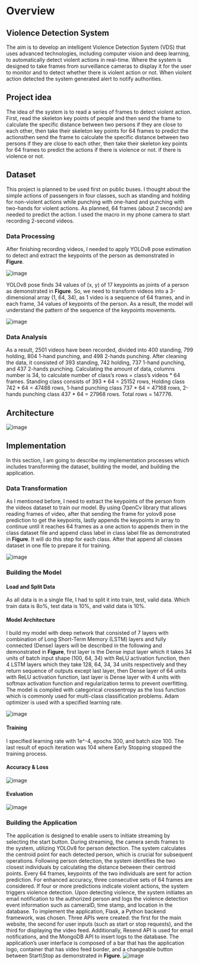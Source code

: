 # Overview
## Violence Detection System 
The aim is to develop an intelligent Violence Detection System (VDS) that uses advanced technologies, including computer vision and deep learning, to automatically detect violent actions in real-time. Where the system is designed to take frames from surveillance cameras to display it for the user to monitor and to detect whether there is violent action or not. When violent action detected the system generated alert to notify authorities.

## Project idea 
The idea of the system is to read a series of frames to detect violent action. First, read the skeleton key points of people and then send the frame to calculate the specific distance between two persons if they are close to each other, then take their skeleton key points for 64 frames to predict the actionsthen send the frame to calculate the specific distance between two persons if they are close to each other, then take their skeleton key points for 64 frames to predict the actions if there is violence or not. if there is violence or not.

## Dataset
This project is planned to be used first on public buses. I thought about the simple actions of passengers in four classes, such as standing and holding for non-violent actions while punching with one-hand and punching with two-hands for violent actions. As planned, 64 frames (about 2 seconds) are needed to predict the action. I used the macro in my phone camera to start recording 2-second videos.
### Data Processing
After finishing recording videos, I needed to apply YOLOv8 pose estimation to detect and extract the keypoints of the person as demonstrated in **Figure**.

![image](https://github.com/Abdallah-Elghandour/Violence-Detection-System/assets/132736956/9e6b6c00-4f1e-4eb4-8d4d-2dfcd8068e0a)

YOLOv8 pose finds 34 values of (x, y) of 17 keypoints as joints of a person as demonstrated in **Figure**. So, we need to transform videos into a 3-dimensional array (1, 64, 34), as 1 video is a sequence of 64 frames, and in each frame, 34 values of keypoints of the person. As a result, the model will understand the pattern of the sequence of the keypoints movements.

![image](https://github.com/Abdallah-Elghandour/Violence-Detection-System/assets/132736956/e28abef0-2abd-46ae-9581-8e2d717b250a)

### Data Analysis
As a result, 2501 videos have been recorded, divided into 400 standing, 799 holding, 804 1-hand punching, and 498 2-hands punching. After cleaning the data, it consisted of 393 standing, 742 holding, 737 1-hand punching, and 437 2-hands punching. Calculating the amount of data, columns number is 34, to calculate number of class’s rows = class’s videos * 64 frames. Standing class consists of 393 * 64 = 25152 rows, Holding class 742 * 64 = 47488 rows, 1-hand punching class 737 * 64 = 47168 rows, 2-hands punching class 437 * 64 = 27968 rows. Total rows = 147776.


## Architecture

![image](https://github.com/Abdallah-Elghandour/Violence-Detection-System/assets/132736956/c4238960-a61a-4fd9-98ca-5836694841c5)

## Implementation
In this section, I am going to describe my implementation processes which includes transforming the dataset, building the model, and building the application.
### Data Transformation
As I mentioned before, I need to extract the keypoints of the person from the videos dataset to train our model. By using OpenCv library that allows reading frames of video, after that sending the frame for yolov8 pose prediction to get the keypoints, lastly appends the keypoints in array to continue until it reaches 64 frames as a one action to appends them in the class dataset file and append class label in class label file as demonstrated in **Figure**. It will do this step for each class. After that append all classes dataset in one file to prepare it for training. 

![image](https://github.com/Abdallah-Elghandour/Violence-Detection-System/assets/132736956/21746e59-f48c-48ba-b38f-ba9b11373cdd)

### Building the Model
#### Load and Split Data
As all data is in a single file, I had to split it into train, test, valid data. Which train data is 8o%, test data is 10%, and valid data is 10%.
#### Model Architecture
I
 build my model with deep network that consisted of 7 layers with combination of
Long Short-Term Memory (LSTM) layers and fully connected (Dense) layers will be
described in the following and demonstrated in **Figure**, first layer is
the Dense input layer which it takes 34 units of batch input shape (100, 64,
34) with ReLU activation function, then 4 LSTM layers which they take 128, 64,
34, 34 units respectively and they return sequence of outputs except last
layer, then Dense layer of 64 units with ReLU activation function, last layer is
Dense layer with 4 units with softmax activation function and regularization
terms to prevent overfitting. The model is compiled with categorical
crossentropy as the loss function which is commonly used for multi-class
classification problems. Adam optimizer is used with a specified learning rate.

![image](https://github.com/Abdallah-Elghandour/Violence-Detection-System/assets/132736956/2d012f4f-05c3-43b5-99a8-e353a56fadec)

#### Training
 I specified learning rate with 1e^-4, epochs 300, and batch size 100. 	The last result of epoch iteration was 104 where Early Stopping stopped the training process.
#### Accuracy & Loss
![image](https://github.com/Abdallah-Elghandour/Violence-Detection-System/assets/132736956/ebab07f2-ad68-4fa7-9322-d1dac8b3266f)

#### Evaluation
![image](https://github.com/Abdallah-Elghandour/Violence-Detection-System/assets/132736956/d67dd89b-5158-4a16-be9b-f1aeef80f936)

### Building the Application
The application is designed to enable users to initiate streaming by selecting the start button. During streaming, the camera sends frames to the system, utilizing YOLOv8 for person detection. The system calculates the centroid point for each detected person, which is crucial for subsequent operations. Following person detection, the system identifies the two closest individuals by calculating the distance between their centroid points. Every 64 frames, keypoints of the two individuals are sent for action prediction. For enhanced accuracy, three consecutive sets of 64 frames are considered. If four or more predictions indicate violent actions, the system triggers violence detection. Upon detecting violence, the system initiates an email notification to the authorized person and logs the violence detection event information such as cameraID, time stamp, and location in the database.
To implement the application, Flask, a Python backend framework, was chosen. Three APIs were created: the first for the main website, the second for user inputs (such as start or stop requests), and the third for displaying the video feed. Additionally, Resend API is used for email notifications, and the MongoDB API to insert logs to the database.
The application’s user interface is composed of a bar that has the application logo, container that has video feed border, and a changeable button between Start\Stop as demonstrated in **Figure**.
![image](https://github.com/Abdallah-Elghandour/Violence-Detection-System/assets/132736956/931a3c27-0783-488f-8109-195e174f56a6)
